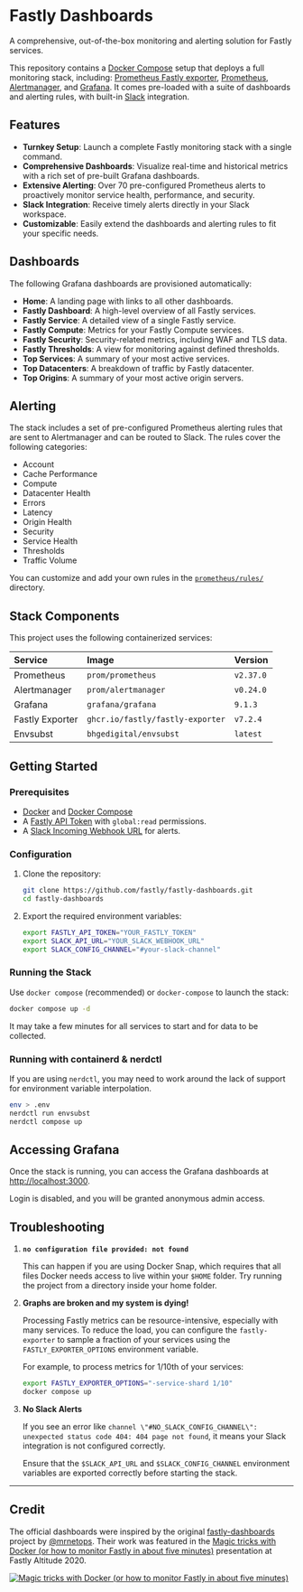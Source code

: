# Fastly Dashboards

A comprehensive, out-of-the-box monitoring and alerting solution for Fastly services.

This repository contains a [Docker Compose][compose] setup that deploys a full monitoring stack, including: [Prometheus Fastly exporter][fastly-exporter], [Prometheus][prom], [Alertmanager][alertmanager], and [Grafana][grafana]. It comes pre-loaded with a suite of dashboards and alerting rules, with built-in [Slack][slack] integration.

## Features

- **Turnkey Setup**: Launch a complete Fastly monitoring stack with a single command.
- **Comprehensive Dashboards**: Visualize real-time and historical metrics with a rich set of pre-built Grafana dashboards.
- **Extensive Alerting**: Over 70 pre-configured Prometheus alerts to proactively monitor service health, performance, and security.
- **Slack Integration**: Receive timely alerts directly in your Slack workspace.
- **Customizable**: Easily extend the dashboards and alerting rules to fit your specific needs.

## Dashboards

The following Grafana dashboards are provisioned automatically:

- **Home**: A landing page with links to all other dashboards.
- **Fastly Dashboard**: A high-level overview of all Fastly services.
- **Fastly Service**: A detailed view of a single Fastly service.
- **Fastly Compute**: Metrics for your Fastly Compute services.
- **Fastly Security**: Security-related metrics, including WAF and TLS data.
- **Fastly Thresholds**: A view for monitoring against defined thresholds.
- **Top Services**: A summary of your most active services.
- **Top Datacenters**: A breakdown of traffic by Fastly datacenter.
- **Top Origins**: A summary of your most active origin servers.

## Alerting

The stack includes a set of pre-configured Prometheus alerting rules that are sent to Alertmanager and can be routed to Slack. The rules cover the following categories:

- Account
- Cache Performance
- Compute
- Datacenter Health
- Errors
- Latency
- Origin Health
- Security
- Service Health
- Thresholds
- Traffic Volume

You can customize and add your own rules in the [`prometheus/rules/`](prometheus/rules/) directory.

## Stack Components

This project uses the following containerized services:

| Service         | Image                            | Version   |
| :-------------- | :------------------------------- | :-------- |
| Prometheus      | `prom/prometheus`                | `v2.37.0` |
| Alertmanager    | `prom/alertmanager`              | `v0.24.0` |
| Grafana         | `grafana/grafana`                | `9.1.3`   |
| Fastly Exporter | `ghcr.io/fastly/fastly-exporter` | `v7.2.4`  |
| Envsubst        | `bhgedigital/envsubst`           | `latest`  |

## Getting Started

### Prerequisites

- [Docker](https://docs.docker.com/get-docker/) and [Docker Compose](https://docs.docker.com/compose/install/)
- A [Fastly API Token][fastly-token] with `global:read` permissions.
- A [Slack Incoming Webhook URL][slack-webhook] for alerts.

### Configuration

1. Clone the repository:

   ```bash
   git clone https://github.com/fastly/fastly-dashboards.git
   cd fastly-dashboards
   ```

2. Export the required environment variables:

   ```bash
   export FASTLY_API_TOKEN="YOUR_FASTLY_TOKEN"
   export SLACK_API_URL="YOUR_SLACK_WEBHOOK_URL"
   export SLACK_CONFIG_CHANNEL="#your-slack-channel"
   ```

### Running the Stack

Use `docker compose` (recommended) or `docker-compose` to launch the stack:

```bash
docker compose up -d
```

It may take a few minutes for all services to start and for data to be collected.

### Running with containerd & nerdctl

If you are using `nerdctl`, you may need to work around the lack of support for environment variable interpolation.

```bash
env > .env
nerdctl run envsubst
nerdctl compose up
```

## Accessing Grafana

Once the stack is running, you can access the Grafana dashboards at [http://localhost:3000](http://localhost:3000).

Login is disabled, and you will be granted anonymous admin access.

## Troubleshooting

1. **`no configuration file provided: not found`**

   This can happen if you are using Docker Snap, which requires that all files Docker needs access to live within your `$HOME` folder. Try running the project from a directory inside your home folder.

2. **Graphs are broken and my system is dying!**

   Processing Fastly metrics can be resource-intensive, especially with many services. To reduce the load, you can configure the `fastly-exporter` to sample a fraction of your services using the `FASTLY_EXPORTER_OPTIONS` environment variable.

   For example, to process metrics for 1/10th of your services:

   ```bash
   export FASTLY_EXPORTER_OPTIONS="-service-shard 1/10"
   docker compose up
   ```

3. **No Slack Alerts**

   If you see an error like `channel \"#NO_SLACK_CONFIG_CHANNEL\": unexpected status code 404: 404 page not found`, it means your Slack integration is not configured correctly.

   Ensure that the `$SLACK_API_URL` and `$SLACK_CONFIG_CHANNEL` environment variables are exported correctly before starting the stack.

---

## Credit

The official dashboards were inspired by the original [fastly-dashboards] project by [@mrnetops]. Their work was featured in the [Magic tricks with Docker (or how to monitor Fastly in about five minutes)][altitude-2020-video] presentation at Fastly Altitude 2020.

[![Magic tricks with Docker (or how to monitor Fastly in about five minutes)](/images/Fastly-Altitude-2020.jpeg)][altitude-2020-video]

[fastly-dashboards]: https://github.com/mrnetops/fastly-dashboards#
[compose]: https://github.com/docker/compose
[fastly-exporter]: https://github.com/peterbourgon/fastly-exporter
[fastly]: https://www.fastly.com
[fastly-token]: https://docs.fastly.com/en/guides/finding-and-managing-your-api-token
[prom]: https://prometheus.io
[grafana]: https://grafana.com
[alertmanager]: https://prometheus.io/docs/alerting/latest/alertmanager/
[slack]: https://www.slack.com
[slack-webhook]: https://api.slack.com/messaging/webhooks
[altitude-2020-video]: https://vimeo.com/480545143
[@mrnetops]: https://github.com/mrnetops
